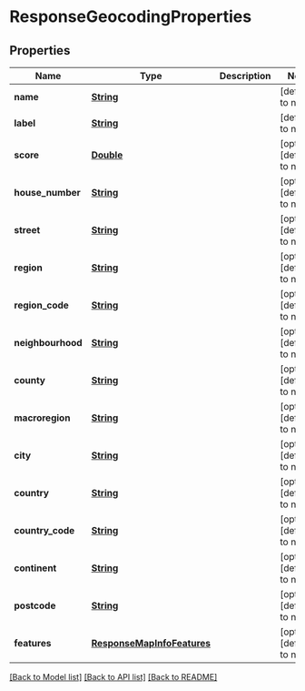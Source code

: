# ResponseGeocodingProperties
## Properties

Name | Type | Description | Notes
------------ | ------------- | ------------- | -------------
**name** | [**String**](string.md) |  | [default to null]
**label** | [**String**](string.md) |  | [default to null]
**score** | [**Double**](double.md) |  | [optional] [default to null]
**house\_number** | [**String**](string.md) |  | [optional] [default to null]
**street** | [**String**](string.md) |  | [optional] [default to null]
**region** | [**String**](string.md) |  | [optional] [default to null]
**region\_code** | [**String**](string.md) |  | [optional] [default to null]
**neighbourhood** | [**String**](string.md) |  | [optional] [default to null]
**county** | [**String**](string.md) |  | [optional] [default to null]
**macroregion** | [**String**](string.md) |  | [optional] [default to null]
**city** | [**String**](string.md) |  | [optional] [default to null]
**country** | [**String**](string.md) |  | [optional] [default to null]
**country\_code** | [**String**](string.md) |  | [optional] [default to null]
**continent** | [**String**](string.md) |  | [optional] [default to null]
**postcode** | [**String**](string.md) |  | [optional] [default to null]
**features** | [**ResponseMapInfoFeatures**](ResponseMapInfoFeatures.md) |  | [optional] [default to null]

[[Back to Model list]](../README.md#documentation-for-models) [[Back to API list]](../README.md#documentation-for-api-endpoints) [[Back to README]](../README.md)

